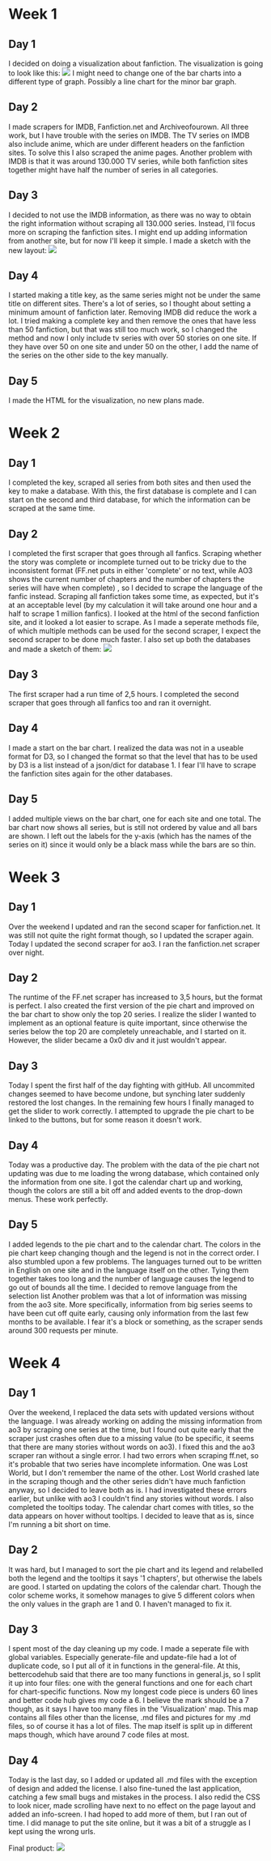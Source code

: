 # Week 1
## Day 1
I decided on doing a visualization about fanfiction.
The visualization is going to look like this:
![](doc/Sketch.jpg)
I might need to change one of the bar charts into a different type of graph.
Possibly a line chart for the minor bar graph.

## Day 2
I made scrapers for IMDB, Fanfiction.net and Archiveofourown. All three work, but I have trouble with the series on IMDB.
The TV series on IMDB also include anime, which are under different headers on the fanfiction sites. To solve this I also scraped the anime pages.
Another problem with IMDB is that it was around 130.000 TV series, while both fanfiction sites together might have half the number of series in all categories.

## Day 3
I decided to not use the IMDB information, as there was no way to obtain the right information without scraping all 130.000 series. Instead, I'll focus more on scraping the fanfiction sites. I might end up adding information from another site, but for now I'll keep it simple.
I made a sketch with the new layout: 
![](doc/Sketch2.jpg)

## Day 4
I started making a title key, as the same series might not be under the same title on different sites. There's a lot of series, so I thought about setting a minimum amount of fanfiction later. Removing IMDB did reduce the work a lot.
I tried making a complete key and then remove the ones that have less than 50 fanfiction, but that was still too much work, so I changed the method and now I only include tv series with over 50 stories on one site. If they have over 50 on one site and under 50 on the other, I add the name of the series on the other side to the key manually.

## Day 5
I made the HTML for the visualization, no new plans made.

# Week 2

## Day 1
I completed the key, scraped all series from both sites and then used the key to make a database. With this, the first database is complete and I can start on the second and third database, for which the information can be scraped at the same time.

## Day 2

I completed the first scraper that goes through all fanfics. Scraping whether the story was complete or incomplete turned out to be tricky due to the inconsistent format (FF.net puts in either 'complete' or no text, while AO3 shows the current number of chapters and the number of chapters the series will have when complete) , so I decided to scrape the language of the fanfic instead. Scraping all fanfiction takes some time, as expected, but it's at an acceptable level (by my calculation it will take around one hour and a half to scrape 1 million fanfics). I looked at the html of the second fanfiction site, and it looked a lot easier to scrape. As I made a seperate methods file, of which multiple methods can be used for the second scraper, I expect the second scraper to be done much faster. I also set up both the databases and made a sketch of them:
![](doc/Database_sketch.jpg)

## Day 3

The first scraper had a run time of 2,5 hours. I completed the second scraper that goes through all fanfics too and ran it overnight.

## Day 4

I made a start on the bar chart. I realized the data was not in a useable format for D3, so I changed the format so that the level that has to be used by D3 is a list instead of a json/dict for database 1. I fear I'll have to scrape the fanfiction sites again for the other databases.

## Day 5

I added multiple views on the bar chart, one for each site and one total. The bar chart now shows all series, but is still not ordered by value and all bars are shown. I left out the labels for the y-axis (which has the names of the series on it) since it would only be a black mass while the bars are so thin.

# Week 3

## Day 1

Over the weekend I updated and ran the second scaper for fanfiction.net. It was still not quite the right format though, so I updated the scraper again. Today I updated the second scraper for ao3. I ran the fanfiction.net scraper over night.

## Day 2

The runtime of the FF.net scraper has increased to 3,5 hours, but the format is perfect. I also created the first version of the pie chart and improved on the bar chart to show only the top 20 series. I realize the slider I wanted to implement as an optional feature is quite important, since otherwise the series below the top 20 are completely unreachable, and I started on it. However, the slider became a 0x0 div and it just wouldn't appear.

## Day 3
Today I spent the first half of the day fighting with gitHub. All uncommited changes seemed to have become undone, but synching later suddenly restored the lost changes. In the remaining few hours I finally managed to get the slider to work correctly. I attempted to upgrade the pie chart to be linked to the buttons, but for some reason it doesn't work.

## Day 4
Today was a productive day. The problem with the data of the pie chart not updating was due to me loading the wrong database, which contained only the information from one site. I got the calendar chart up and working, though the colors are still a bit off and added events to the drop-down menus. These work perfectly.

## Day 5
I added legends to the pie chart and to the calendar chart. The colors in the pie chart keep changing though and the legend is not in the correct order. I also stumbled upon a few problems. The languages turned out to be written in English on one site and in the language itself on the other. Tying them together takes too long and the number of language causes the legend to go out of bounds all the time. I decided to remove language from the selection list Another problem was that a lot of information was missing from the ao3 site. More specifically, information from big series seems to have been cut off quite early, causing only information from the last few months to be available. I fear it's a block or something, as the scraper sends around 300 requests per minute.

# Week 4
## Day 1
Over the weekend, I replaced the data sets with updated versions without the language. I was already working on adding the missing information from ao3 by scraping one series at the time, but I found out quite early that the scraper just crashes often due to a missing value (to be specific, it seems that there are many stories without words on ao3). I fixed this and the ao3 scraper ran without a single error. I had two errors when scraping ff.net, so it's probable that two series have incomplete information. One was Lost World, but I don't remember the name of the other. Lost World crashed late in the scraping though and the other series didn't have much fanfiction anyway, so I decided to leave both as is. I had investigated these errors earlier, but unlike with ao3 I couldn't find any stories without words.
I also completed the tooltips today. The calendar chart comes with titles, so the data appears on hover without tooltips. I decided to leave that as is, since I'm running a bit short on time.

## Day 2
It was hard, but I managed to sort the pie chart and its legend and relabelled both the legend and the tooltips it says '1 chapters', but otherwise the labels are good. I started on updating the colors of the calendar chart. Though the color scheme works, it somehow manages to give 5 different colors when the only values in the graph are 1 and 0. I haven't managed to fix it.

## Day 3
I spent most of the day cleaning up my code. I made a seperate file with global variables. Especially generate-file and update-file had a lot of duplicate code, so I put all of it in functions in the general-file. At this, bettercodehub said that there are too many functions in general.js, so I split it up into four files: one with the general functions and one for each chart for chart-specific functions. Now my longest code piece is unders 60 lines and better code hub gives my code a 6. I believe the mark should be a 7 though, as it says I have too many files in the 'Visualization' map. This map contains all files other than the license, .md files and pictures for my .md files, so of course it has a lot of files. The map itself is split up in different maps though, which have around 7 code files at most.

## Day 4
Today is the last day, so I added or updated all .md files with the exception of design and added the license. I also fine-tuned the last application, catching a few small bugs and mistakes in the process. I also redid the CSS to look nicer, made scrolling have next to no effect on the page layout and added an info-screen. I had hoped to add more of them, but I ran out of time. I did manage to put the site online, but it was a bit of a struggle as I kept using the wrong urls.

Final product:
![](Screenshot_overview.JPG)

